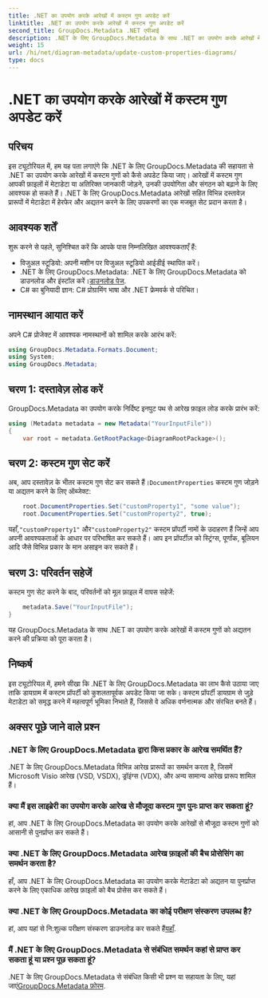 ```yaml
---
title: .NET का उपयोग करके आरेखों में कस्टम गुण अपडेट करें
linktitle: .NET का उपयोग करके आरेखों में कस्टम गुण अपडेट करें
second_title: GroupDocs.Metadata .NET एपीआई
description: .NET के लिए GroupDocs.Metadata के साथ .NET का उपयोग करके आरेखों में कस्टम गुणों को अपडेट करने का तरीका जानें। मेटाडेटा को आसानी से बढ़ाएं.
weight: 15
url: /hi/net/diagram-metadata/update-custom-properties-diagrams/
type: docs
---
```

# .NET का उपयोग करके आरेखों में कस्टम गुण अपडेट करें

## परिचय
इस ट्यूटोरियल में, हम यह पता लगाएंगे कि .NET के लिए GroupDocs.Metadata की सहायता से .NET का उपयोग करके आरेखों में कस्टम गुणों को कैसे अपडेट किया जाए। आरेखों में कस्टम गुण आपकी फ़ाइलों में मेटाडेटा या अतिरिक्त जानकारी जोड़ने, उनकी उपयोगिता और संगठन को बढ़ाने के लिए आवश्यक हो सकते हैं। .NET के लिए GroupDocs.Metadata आरेखों सहित विभिन्न दस्तावेज़ प्रारूपों में मेटाडेटा में हेरफेर और अद्यतन करने के लिए उपकरणों का एक मजबूत सेट प्रदान करता है।
## आवश्यक शर्तें
शुरू करने से पहले, सुनिश्चित करें कि आपके पास निम्नलिखित आवश्यकताएँ हैं:
- विजुअल स्टूडियो: अपनी मशीन पर विजुअल स्टूडियो आईडीई स्थापित करें।
-  .NET के लिए GroupDocs.Metadata: .NET के लिए GroupDocs.Metadata को डाउनलोड और इंस्टॉल करें।[डाउनलोड पेज](https://releases.groupdocs.com/metadata/net/).
- C# का बुनियादी ज्ञान: C# प्रोग्रामिंग भाषा और .NET फ्रेमवर्क से परिचित।

## नामस्थान आयात करें
अपने C# प्रोजेक्ट में आवश्यक नामस्थानों को शामिल करके आरंभ करें:
```csharp
using GroupDocs.Metadata.Formats.Document;
using System;
using GroupDocs.Metadata;
```
## चरण 1: दस्तावेज़ लोड करें
GroupDocs.Metadata का उपयोग करके निर्दिष्ट इनपुट पथ से आरेख फ़ाइल लोड करके प्रारंभ करें:
```csharp
using (Metadata metadata = new Metadata("YourInputFile"))
{
    var root = metadata.GetRootPackage<DiagramRootPackage>();
```
## चरण 2: कस्टम गुण सेट करें
 अब, आप दस्तावेज़ के भीतर कस्टम गुण सेट कर सकते हैं।`DocumentProperties` कस्टम गुण जोड़ने या अद्यतन करने के लिए ऑब्जेक्ट:
```csharp
    root.DocumentProperties.Set("customProperty1", "some value");
    root.DocumentProperties.Set("customProperty2", true);
```
 यहाँ,`"customProperty1"` और`"customProperty2"` कस्टम प्रॉपर्टी नामों के उदाहरण हैं जिन्हें आप अपनी आवश्यकताओं के आधार पर परिभाषित कर सकते हैं। आप इन प्रॉपर्टीज़ को स्ट्रिंग्स, पूर्णांक, बूलियन आदि जैसे विभिन्न प्रकार के मान असाइन कर सकते हैं।
## चरण 3: परिवर्तन सहेजें
कस्टम गुण सेट करने के बाद, परिवर्तनों को मूल फ़ाइल में वापस सहेजें:
```csharp
    metadata.Save("YourInputFile");
}
```
यह GroupDocs.Metadata के साथ .NET का उपयोग करके आरेखों में कस्टम गुणों को अद्यतन करने की प्रक्रिया को पूरा करता है।

## निष्कर्ष
इस ट्यूटोरियल में, हमने सीखा कि .NET के लिए GroupDocs.Metadata का लाभ कैसे उठाया जाए ताकि डायग्राम में कस्टम प्रॉपर्टी को कुशलतापूर्वक अपडेट किया जा सके। कस्टम प्रॉपर्टी डायग्राम से जुड़े मेटाडेटा को समृद्ध करने में महत्वपूर्ण भूमिका निभाते हैं, जिससे वे अधिक वर्णनात्मक और संरचित बनते हैं।

## अक्सर पूछे जाने वाले प्रश्न
### .NET के लिए GroupDocs.Metadata द्वारा किस प्रकार के आरेख समर्थित हैं?
.NET के लिए GroupDocs.Metadata विभिन्न आरेख प्रारूपों का समर्थन करता है, जिसमें Microsoft Visio आरेख (VSD, VSDX), ड्रॉइंग्स (VDX), और अन्य सामान्य आरेख प्रारूप शामिल हैं।
### क्या मैं इस लाइब्रेरी का उपयोग करके आरेख से मौजूदा कस्टम गुण पुनः प्राप्त कर सकता हूं?
हां, आप .NET के लिए GroupDocs.Metadata का उपयोग करके आरेखों से मौजूदा कस्टम गुणों को आसानी से पुनर्प्राप्त कर सकते हैं।
### क्या .NET के लिए GroupDocs.Metadata आरेख फ़ाइलों की बैच प्रोसेसिंग का समर्थन करता है?
हाँ, आप .NET के लिए GroupDocs.Metadata का उपयोग करके मेटाडेटा को अद्यतन या पुनर्प्राप्त करने के लिए एकाधिक आरेख फ़ाइलों को बैच प्रोसेस कर सकते हैं।
### क्या .NET के लिए GroupDocs.Metadata का कोई परीक्षण संस्करण उपलब्ध है?
 हां, आप यहां से नि:शुल्क परीक्षण संस्करण डाउनलोड कर सकते हैं[यहाँ](https://releases.groupdocs.com/).
### मैं .NET के लिए GroupDocs.Metadata से संबंधित समर्थन कहां से प्राप्त कर सकता हूं या प्रश्न पूछ सकता हूं?
 .NET के लिए GroupDocs.Metadata से संबंधित किसी भी प्रश्न या सहायता के लिए, यहां जाएं[GroupDocs.Metadata फ़ोरम](https://forum.groupdocs.com/c/metadata/14).